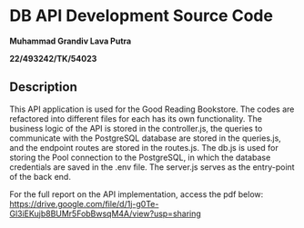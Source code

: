 # DB API Development Source Code

**Muhammad Grandiv Lava Putra**

**22/493242/TK/54023**

## Description

This API application is used for the Good Reading Bookstore. The codes are refactored into different files for each has its own functionality. The business logic of the API is stored in the controller.js, the queries to communicate with the PostgreSQL database are stored in the queries.js, and the endpoint routes are stored in the routes.js. The db.js is used for storing the Pool connection to the PostgreSQL, in which the database credentials are saved in the .env file. The server.js serves as the entry-point of the back end.

For the full report on the API implementation, access the pdf below:
https://drive.google.com/file/d/1j-g0Te-Gl3iEKujb8BUMr5FobBwsqM4A/view?usp=sharing

